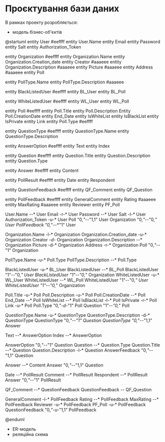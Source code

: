 # Проєктування бази даних

В рамках проекту розробляється: 
- модель бізнес-об'єктів 

@startuml
entity User #eeffff
entity User.Name 
entity Email
entity Password
entity Salt
entity Authorization_Token

entity Organization #eeffff
entity Organization.Name
entity Organization.Creation_date
entity Creator #aaaeee
entity Organization.Description #aaaeee
entity Picture #aaaeee 
entity Address #aaaeee
entity Poll

entity PollType.Name
entity PollType.Description #aaaeee

entity BlackListedUser #eeffff
entity BL_User
entity BL_Poll 

entity WhiteListedUser #eeffff
entity WL_User
entity WL_Poll 

entity Poll #eeffff
entity Poll.Title
entity Poll.Description
Entity Poll.CreationDate
entity End_Date
entity IsWhiteList
entity IsBlackList
entity IsPrivate
entity Link
entity Poll.Type #eeffff


entity QuestionType #eeffff
entity QuestionType.Name
entity QuestionType.Description

entity AnswerOption #eeffff
entity Text
entity Index

entity Question #eeffff
entity Question.Title
entity Question.Description
entity Question.Type


entity Answer #eeffff
entity Content

entity PollResult #eeffff
entity Date
entity Respondent


entity QuestionFeedback #eeffff
entity QF_Comment
entity QF_Question

entity PollFeedback #eeffff
entity GeneralComment
entity Rating #aaaeee
entity MaxRating #aaaeee
entity Reviewer
entity PF_Poll



User.Name --* User
Email -r-* User
Password --* User
Salt -l-* User
Authorization_Token -u-* User
Poll "0,*"--*"1,1" User
Organization "0,*"--*"0,*" User
PollFeedback "0,*"--*"1" User

Organization.Name -l-* Organization
Organization.Creation_date -u-* Organization
Creator *-d-* Organization
Organization.Description --* Organization
Picture -d-* Organization
Address -r-* Organization
Poll "0,*"--*"1" Organization

PollType.Name -u-* Poll.Type
PollType.Description --* Poll.Type

BlackListedUser -u-* BL_User
BlackListedUser --* BL_Poll
BlackListedUser "1"--"0,*" User
BlackListedUser "1"--"0,*" Organization
WhiteListedUser -u-* WL_User
WhiteListedUser --* WL_Poll
WhiteListedUser "1"--"0,*" User
WhiteListedUser "1"--"0,*" Organization

Poll.Title -u-* Poll
Poll.Description -u-* Poll
Poll.CreationDate --* Poll
End_Date --* Poll
IsWhiteList --* Poll
IsBlackList -l-* Poll
IsPrivate -r-* Poll
Link -u-* Poll
Poll.Type "0,*"-d-*"1" Poll
Question "1"--*"0,*" Poll

QuestionType.Name -u-* QuestionType 
QuestionType.Description -d-* QuestionType
QuestionType "0,*"--"1" Question
QuestionType "0,*"--"1,1" Answer

Text --* AnswerOption
Index --* AnswerOption

AnswerOption "0,*"--*"1" Question
Question --* Question.Type
Question.Title --* Question
Question.Description -l-* Question
AnswerFeedback "0,*"--*"1,1" Question

Answer --* Content
Answer "0,*"--*"1,1" Question

Date --* PollResult
Comment --* PollResult
Respondent --* PollResult
Answer "0,*"--*"1" PollResult

QF_Comment --* QuestionFeedback
QuestionFeedback *--* QF_Question

GeneralComment -l-* PollFeedback
Rating --* PollFeedback
MaxRating --* PollFeedback
Reviewer -u-* PollFeedback
PF_Poll -u-* PollFeedback
QuestionFeedback "0,*"-u-*"1,1" PollFeedback

@enduml

- ER-модель
- реляційна схема

